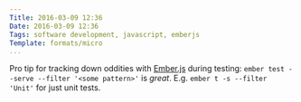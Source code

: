 ```yaml
---
Title: 2016-03-09 12:36
Date: 2016-03-09 12:36
Tags: software development, javascript, emberjs
Template: formats/micro
...
```


Pro tip for tracking down oddities with [Ember.js] during testing: `ember test --serve --filter '<some pattern>'` is *great*. E.g. `ember t -s --filter 'Unit'` for just unit tests.

[Ember.js]:  http://emberjs.com
